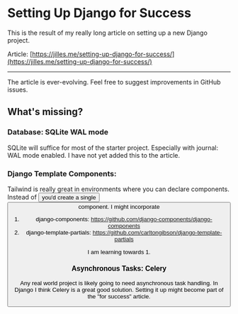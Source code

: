 # Setting Up Django for Success

This is the result of my really long article on setting up a new Django project.

Article: [https://jilles.me/setting-up-django-for-success/](https://jilles.me/setting-up-django-for-success/)

___

The article is ever-evolving. Feel free to suggest improvements in GitHub issues. 

## What's missing?

### Database: SQLite WAL mode
SQLite will suffice for most of the starter project. Especially with journal: WAL mode enabled.
I have not yet added this to the article.

### Django Template Components:
Tailwind is really great in environments where you can declare components. Instead of <button class="..." /> you'd
create a single <Button primary /> component. I might incorporate

1. django-components: https://github.com/django-components/django-components
2. django-template-partials: https://github.com/carltongibson/django-template-partials

I am learning towards 1.

### Asynchronous Tasks: Celery
Any real world project is likely going to need asynchronous task handling. In Django I think Celery
is a great good solution. Setting it up might become part of the "for success" article.
